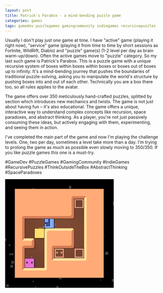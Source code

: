 ```yaml
---
layout: post
title: Patrick's Parabox - a mind-bending puzzle game
categories: games
tags: gamedev puzzlegames gamingcommunity indiegames recursivepuzzles
---
```


Usually I don't play just one game at time. I have "active" game (playing it right now), "service" game (playing it from time to time by short sessions as Fortnite, WildRift, Diablo) and "puzzle" game(s) (1-2 level per day as brain warm-up/down). Often the active games move to "puzzle" category. So my last such game is Patrick's Parabox. This is a puzzle game with a unique recursive system of boxes within boxes within boxes or boxes out of boxes up to infinity. It's a mind-bending journey that pushes the boundaries of traditional puzzle-solving, asking you to manipulate the world's structure by pushing boxes into and out of each other. Technically you are a box there too, so all rules applies to the avatar.

The game offers over 350 meticulously hand-crafted puzzles, splitted by section which introduces new mechanics and twists. The game is not just about having fun – it's also educational. The game offers a unique, interactive way to understand complex concepts like recursion, space paradoxes, and abstract thinking. As a player, you're not just passively consuming these ideas, but actively engaging with them, experimenting, and seeing them in action.

I've completed the main part of the game and now I'm playing the challenge levels. One, two per day, sometimes a level take more than a day. I'm trying to prolong the game as much as possible even slowly moving to 350/350. If you like puzzle games this one is a must-try.

#GameDev #PuzzleGames #GamingCommunity #IndieGames #RecursivePuzzles #ThinkOutsideTheBox #AbstractThinking #SpaceParadoxes

![Patricks Parabox Gif](/assets/images/patrics-parabox.gif)